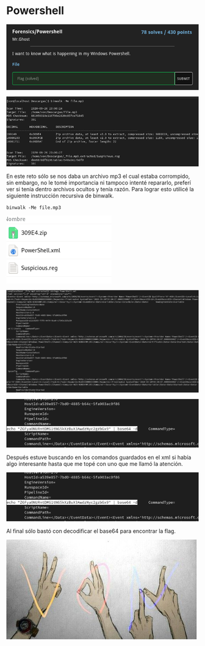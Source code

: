 # Powershell

![CTF](img/1.png)

![CTF](img/2.png)

En este reto sólo se nos daba un archivo mp3 el cual estaba corrompido, sin embargo, no le tomé importancia
ni tampoco intenté repararlo, preferí ver si tenía dentro archivos ocultos y tenía razón.
Para lograr esto utilicé la siguiente instrucción recursiva de binwalk.

```
binwalk -Me file.mp3
```

![CTF](img/3.png)

![CTF](img/4.png)

![CTF](img/5.png)

Después estuve buscando en los comandos guardados en el xml si había algo interesante
hasta que me topé con uno que me llamó la atención.

![CTF](img/5.png)

Al final sólo bastó con decodificar el base64 para encontrar la flag.

![VON](../../von.jpg)